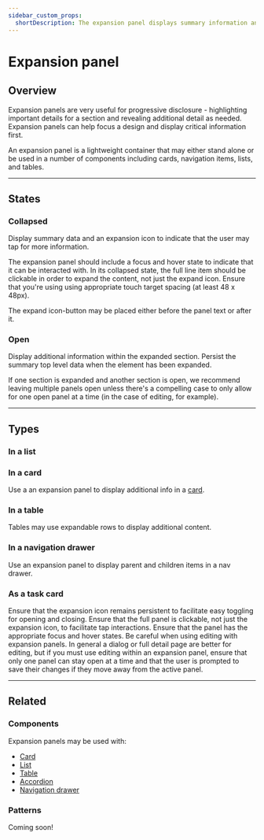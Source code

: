 ```yaml
---
sidebar_custom_props:
  shortDescription: The expansion panel displays summary information and reveals additional details on tap or click.
---
```


# Expansion panel

<ComponentVisual
  figmaUrl="https://www.figma.com/embed?embed_host=share&url=https%3A%2F%2Fwww.figma.com%2Fproto%2F57V48imVCq2p8Yi3vClXs1%2FExpansion-Panel%3Fnode-id%3D1%253A790%26scaling%3Dmin-zoom%26page-id%3D0%253A1"
  storybookUrl="https://forge.tylerdev.io/main/?path=/story/components-expansion-panel--default" />

## Overview

Expansion panels are very useful for progressive disclosure - highlighting important details for a section and revealing additional detail as needed. Expansion panels can help focus a design and display critical information first.

An expansion panel is a lightweight container that may either stand alone or be used in a number of components including cards, navigation items, lists, and tables.

---

## States

### Collapsed

Display summary data and an expansion icon to indicate that the user may tap for more information.

The expansion panel should include a focus and hover state to indicate that it can be interacted with. In its collapsed state, the full line item should be clickable in order to expand the content, not just the expand icon. Ensure that you're using using appropriate touch target spacing (at least 48 x 48px).

The expand icon-button may be placed either before the panel text or after it.

### Open

Display additional information within the expanded section. Persist the summary top level data when the element has been expanded.

If one section is expanded and another section is open, we recommend leaving multiple panels open unless there's a compelling case to only allow for one open panel at a time (in the case of editing, for example).

---

## Types

### In a list

### In a card

Use a an expansion panel to display additional info in a [card](../../components/cards/card).

### In a table

Tables may use expandable rows to display additional content.

### In a navigation drawer

Use an expansion panel to display parent and children items in a nav drawer.

### As a task card

<DoDontGrid>
  <DoDontTextSection>
    <DoDontText type="do">Ensure that the expansion icon remains persistent to facilitate easy toggling for opening and closing.</DoDontText>
    <DoDontText type="do">Ensure that the full panel is clickable, not just the expansion icon, to facilitate tap interactions. Ensure that the panel has the appropriate focus and hover states.</DoDontText>
  </DoDontTextSection>
  <DoDontTextSection>
    <DoDontText type="dont">Be careful when using editing with expansion panels. In general a dialog or full detail page are better for editing, but if you must use editing within an expansion panel, ensure that only one panel can stay open at a time and that the user is prompted to save their changes if they move away from the active panel. </DoDontText>
  </DoDontTextSection>
</DoDontGrid>

---

## Related

### Components

Expansion panels may be used with:
- [Card](/components/cards/card)
- [List](/components/lists/list)
- [Table](/components/table-data/table)
- [Accordion](/components/accordion)
- [Navigation drawer](/components/navigation/navigation-drawer)

### Patterns

Coming soon!

